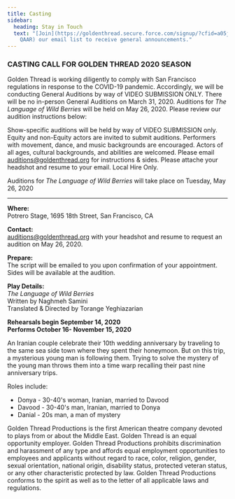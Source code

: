 ```yaml
---
title: Casting
sidebar:
  heading: Stay in Touch
  text: "[Join](https://goldenthread.secure.force.com/signup/?cfid=a05j000000Lsdh\
    QAAR) our email list to receive general announcements."
---
```

### CASTING CALL FOR GOLDEN THREAD 2020 SEASON

Golden Thread is working diligently to comply with San Francisco regulations in response to the COVID-19 pandemic. Accordingly, we will be conducting General Auditions by way of VIDEO SUBMISSION ONLY. There will be no in-person General Auditions on March 31, 2020. Auditions for *The Language of Wild Berries* will be held on May 26, 2020. Please review our audition instructions below:

Show-specific auditions will be held by way of VIDEO SUBMISSION only. Equity and non-Equity actors are invited to submit auditions. Performers with movement, dance, and music backgrounds are encouraged. Actors of all ages, cultural backgrounds, and abilities are welcomed. Please email [auditions@goldenthread.org](mailto:auditions@goldenthread.org) for instructions & sides. Please attache your headshot and resume to your email. Local Hire Only.

Auditions for *The Language of Wild Berries* will take place on Tuesday, May 26, 2020

- - -

**Where:**\
Potrero Stage, 1695 18th Street, San Francisco, CA 

**Contact:**\
auditions@goldenthread.org with your headshot and resume to request an audition on May 26, 2020.

**Prepare:**\
The script will be emailed to you upon confirmation of your appointment. Sides will be available at the audition. 

**Play Details:**\
*The Language of Wild Berries*\
Written by Naghmeh Samini\
Translated & Directed by Torange Yeghiazarian

**Rehearsals begin September 14, 2020\
Performs October 16- November 15, 2020**

An Iranian couple celebrate their 10th wedding anniversary by traveling to the same sea side town where they spent their honeymoon. But on this trip, a mysterious young man is following them. Trying to solve the mystery of the young man throws them into a time warp recalling their past nine anniversary trips.

Roles include:  

* Donya - 30-40's woman, Iranian, married to Davood  
* Davood - 30-40's man, Iranian, married to Donya  
* Danial - 20s man, a man of mystery

Golden Thread Productions is the first American theatre company devoted to plays from or about the Middle East. Golden Thread is an equal opportunity employer. Golden Thread Productions prohibits discrimination and harassment of any type and affords equal employment opportunities to employees and applicants without regard to race, color, religion, gender, sexual orientation, national origin, disability status, protected veteran status, or any other characteristic protected by law. Golden Thread Productions conforms to the spirit as well as to the letter of all applicable laws and regulations.